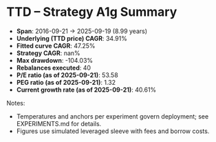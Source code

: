 # TTD – Strategy A1g Summary

- **Span**: 2016-09-21 → 2025-09-19 (8.99 years)
- **Underlying (TTD price) CAGR**: 34.91%
- **Fitted curve CAGR**: 47.25%
- **Strategy CAGR**: nan%
- **Max drawdown**: -104.03%
- **Rebalances executed**: 40
- **P/E ratio (as of 2025-09-21)**: 53.58
- **PEG ratio (as of 2025-09-21)**: 1.32
- **Current growth rate (as of 2025-09-21)**: 40.61%

Notes:

- Temperatures and anchors per experiment govern deployment; see EXPERIMENTS.md for details.
- Figures use simulated leveraged sleeve with fees and borrow costs.

